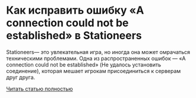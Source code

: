 # Как исправить ошибку «A connection could not be established» в Stationeers



Stationeers— это увлекательная игра, но иногда она может омрачаться техническими проблемами. Одна из распространенных ошибок — «A connection could not be established» (Не удалось установить соединение), которая мешает игрокам присоединиться к серверам друг друга.

[Читать статью полностью](https://xyberbara.com/gaming/a-connection-could-not-be-established-stationeers/)
